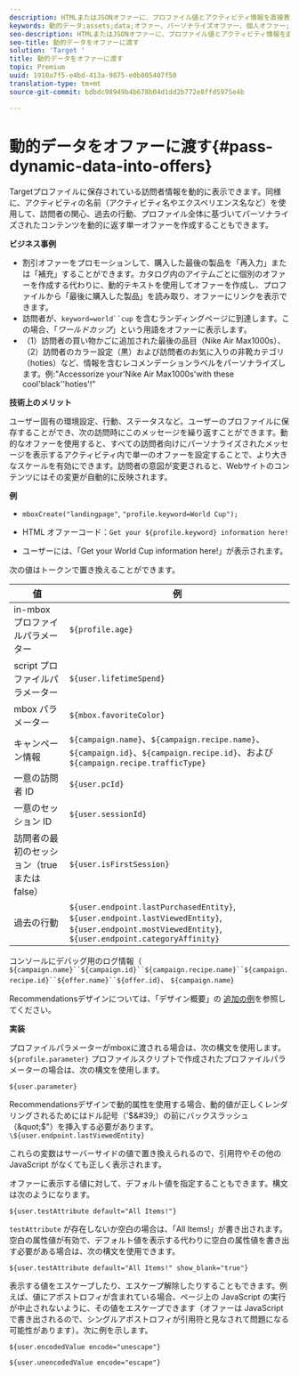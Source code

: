 ```yaml
---
description: HTMLまたはJSONオファーに、プロファイル値とアクティビティ情報を直接表示できます。
keywords: 動的データ;assets;data;オファー、パーソナライズオファー、個人オファー;トークン置換
seo-description: HTMLまたはJSONオファーに、プロファイル値とアクティビティ情報を直接表示できます。
seo-title: 動的データをオファーに渡す
solution: 'Target '
title: 動的データをオファーに渡す
topic: Premium
uuid: 1910a7f5-e4bd-413a-9875-e0b005407f50
translation-type: tm+mt
source-git-commit: bdbdc98949b4b678b04d1dd2b772e8ffd5975e4b

---
```



# 動的データをオファーに渡す{#pass-dynamic-data-into-offers}

Targetプロファイルに保存されている訪問者情報を動的に表示できます。同様に、アクティビティの名前（アクティビティ名やエクスペリエンス名など）を使用して、訪問者の関心、過去の行動、プロファイル全体に基づいてパーソナライズされたコンテンツを動的に返す単一オファーを作成することもできます。

**ビジネス事例**

* 割引オファーをプロモーションして、購入した最後の製品を「再入力」または「補充」することができます。カタログ内のアイテムごとに個別のオファーを作成する代わりに、動的テキストを使用してオファーを作成し、プロファイルから「最後に購入した製品」を読み取り、オファーにリンクを表示できます。
* 訪問者が、`keyword=world``cup` を含むランディングページに到達します。この場合、「*ワールドカップ*」という用語をオファーに表示します。
* （1）訪問者の買い物かごに追加された最後の品目（Nike Air Max1000s）、（2）訪問者のカラー設定（黒）および訪問者のお気に入りの非靴カテゴリ（hoties）など、情報を含むレコメンデーションラベルをパーソナライズします。例:&quot;Accessorize your&#39;Nike Air Max1000s&#39;with these cool&#39;black&#39;&#39;hoties&#39;!&quot;


**技術上のメリット**

ユーザー固有の環境設定、行動、ステータスなど。ユーザーのプロファイルに保存することができ、次の訪問時にこのメッセージを繰り返すことができます。動的なオファーを使用すると、すべての訪問者向けにパーソナライズされたメッセージを表示するアクティビティ内で単一のオファーを設定することで、より大きなスケールを有効にできます。訪問者の意図が変更されると、Webサイトのコンテンツにはその変更が自動的に反映されます。

**例**

* `mboxCreate("landingpage"`, `"profile.keyword=World Cup");`

* HTML オファーコード：`Get your ${profile.keyword} information here!`
* ユーザーには、「Get your World Cup information here!」が表示されます。

次の値はトークンで置き換えることができます。

| 値 | 例 |
|--- |--- |
| in-mbox プロファイルパラメーター | `${profile.age}` |
| script プロファイルパラメーター | `${user.lifetimeSpend}` |
| mbox パラメーター | `${mbox.favoriteColor}` |
| キャンペーン情報 | `${campaign.name}`、`${campaign.recipe.name}`、`${campaign.id}`、`${campaign.recipe.id}`、および `${campaign.recipe.trafficType}` |
| 一意の訪問者 ID | `${user.pcId}` |
| 一意のセッション ID | `${user.sessionId}` |
| 訪問者の最初のセッション（true または false） | `${user.isFirstSession}` |
| 過去の行動 | `${user.endpoint.lastPurchasedEntity}`, `${user.endpoint.lastViewedEntity}`, `${user.endpoint.mostViewedEntity}`, `${user.endpoint.categoryAffinity}` |

コンソールにデバッグ用のログ情報（ `${campaign.name}``${campaign.id}``${campaign.recipe.name}``${campaign.recipe.id}``${offer.name}``${offer.id}`、 `${campaign.name}`

Recommendationsデザインについては、「デザイン概要」の [追加の例](/help/c-recommendations/c-design-overview/design-overview.md)を参照してください。

**実装**

プロファイルパラメーターがmboxに渡される場合は、次の構文を使用します。 `${profile.parameter}` プロファイルスクリプトで作成されたプロファイルパラメーターの場合は、次の構文を使用します。

`${user.parameter}`

Recommendationsデザインで動的属性を使用する場合、動的値が正しくレンダリングされるためにはドル記号（&#39;$&#39;）の前にバックスラッシュ（&quot;$&quot;）を挿入する必要があります。 `\${user.endpoint.lastViewedEntity}`

これらの変数はサーバーサイドの値で置き換えられるので、引用符やその他の JavaScript がなくても正しく表示されます。

オファーに表示する値に対して、デフォルト値を指定することもできます。構文は次のようになります。

`${user.testAttribute default="All Items!"}`

`testAttribute` が存在しないか空白の場合は、「All Items!」が書き出されます。空白の属性値が有効で、デフォルト値を表示する代わりに空白の属性値を書き出す必要がある場合は、次の構文を使用できます。

`${user.testAttribute default="All Items!" show_blank="true"}`

表示する値をエスケープしたり、エスケープ解除したりすることもできます。例えば、値にアポストロフィが含まれている場合、ページ上の JavaScript の実行が中止されないように、その値をエスケープできます（オファーは JavaScript で書き出されるので、シングルアポストロフィが引用符と見なされて問題になる可能性があります）。次に例を示します。

`${user.encodedValue encode="unescape"}`

`${user.unencodedValue encode="escape"}`
